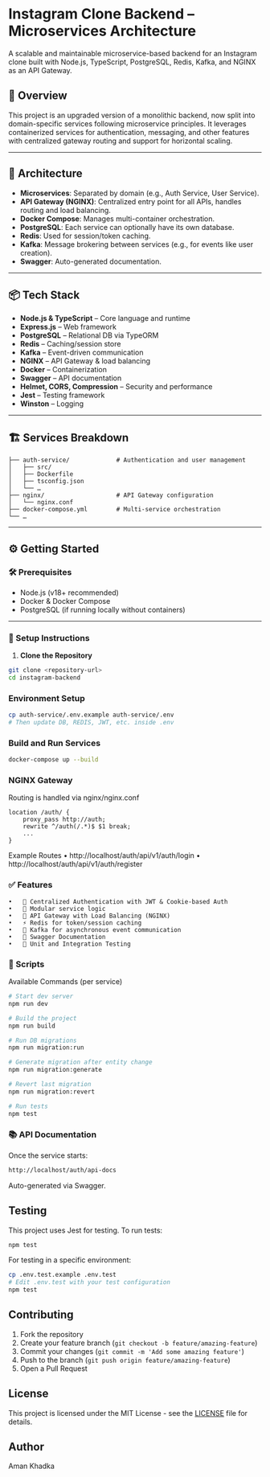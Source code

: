 # Instagram Clone Backend – Microservices Architecture

A scalable and maintainable microservice-based backend for an Instagram clone built with Node.js, TypeScript, PostgreSQL, Redis, Kafka, and NGINX as an API Gateway.

## 🚀 Overview

This project is an upgraded version of a monolithic backend, now split into domain-specific services following microservice principles. It leverages containerized services for authentication, messaging, and other features with centralized gateway routing and support for horizontal scaling.

---

## 🧩 Architecture

- **Microservices**: Separated by domain (e.g., Auth Service, User Service).
- **API Gateway (NGINX)**: Centralized entry point for all APIs, handles routing and load balancing.
- **Docker Compose**: Manages multi-container orchestration.
- **PostgreSQL**: Each service can optionally have its own database.
- **Redis**: Used for session/token caching.
- **Kafka**: Message brokering between services (e.g., for events like user creation).
- **Swagger**: Auto-generated documentation.

---

## 📦 Tech Stack

- **Node.js & TypeScript** – Core language and runtime
- **Express.js** – Web framework
- **PostgreSQL** – Relational DB via TypeORM
- **Redis** – Caching/session store
- **Kafka** – Event-driven communication
- **NGINX** – API Gateway & load balancing
- **Docker** – Containerization
- **Swagger** – API documentation
- **Helmet, CORS, Compression** – Security and performance
- **Jest** – Testing framework
- **Winston** – Logging

---

## 🏗️ Services Breakdown

```
├── auth-service/             # Authentication and user management
│   ├── src/
│   ├── Dockerfile
│   ├── tsconfig.json
│   └── …
├── nginx/                    # API Gateway configuration
│   └── nginx.conf
├── docker-compose.yml        # Multi-service orchestration
└── …
```

---

## ⚙️ Getting Started

### 🛠️ Prerequisites

- Node.js (v18+ recommended)
- Docker & Docker Compose
- PostgreSQL (if running locally without containers)

---

### 🔧 Setup Instructions

1. **Clone the Repository**

```bash
git clone <repository-url>
cd instagram-backend
```

### Environment Setup

```bash
cp auth-service/.env.example auth-service/.env
# Then update DB, REDIS, JWT, etc. inside .env
```

### Build and Run Services

```bash
docker-compose up --build
```

### NGINX Gateway

Routing is handled via nginx/nginx.conf

```
location /auth/ {
    proxy_pass http://auth;
    rewrite ^/auth(/.*)$ $1 break;
    ...
}
```

Example Routes
• http://localhost/auth/api/v1/auth/login
• http://localhost/auth/api/v1/auth/register

### ✅ Features

    •	🔐 Centralized Authentication with JWT & Cookie-based Auth
    •	🧠 Modular service logic
    •	🚪 API Gateway with Load Balancing (NGINX)
    •	⚡ Redis for token/session caching
    •	📣 Kafka for asynchronous event communication
    •	📃 Swagger Documentation
    •	🧪 Unit and Integration Testing

### 🧪 Scripts

Available Commands (per service)

```bash
# Start dev server
npm run dev

# Build the project
npm run build

# Run DB migrations
npm run migration:run

# Generate migration after entity change
npm run migration:generate

# Revert last migration
npm run migration:revert

# Run tests
npm test
```

### 📚 API Documentation

Once the service starts:

```bash
http://localhost/auth/api-docs
```

Auto-generated via Swagger.

## Testing

This project uses Jest for testing. To run tests:

```bash
npm test
```

For testing in a specific environment:

```bash
cp .env.test.example .env.test
# Edit .env.test with your test configuration
npm test
```

## Contributing

1. Fork the repository
2. Create your feature branch (`git checkout -b feature/amazing-feature`)
3. Commit your changes (`git commit -m 'Add some amazing feature'`)
4. Push to the branch (`git push origin feature/amazing-feature`)
5. Open a Pull Request

## License

This project is licensed under the MIT License - see the [LICENSE](LICENSE) file for details.

## Author

Aman Khadka
